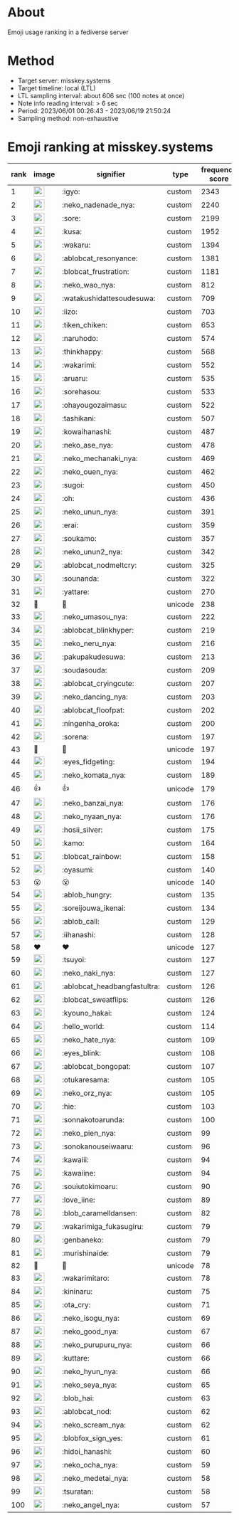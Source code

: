 # About
Emoji usage ranking in a fediverse server

# Method
- Target server: misskey.systems
- Target timeline: local (LTL)
- LTL sampling interval: about 606 sec (100 notes at once)
- Note info reading interval: > 6 sec
- Period: 2023/06/01 00:26:43 - 2023/06/19 21:50:24 
- Sampling method: non-exhaustive

# Emoji ranking at misskey.systems

|rank|image|signifier|type|frequency score|
|----|----|----|----|----|
|1|<img height="24" src="https://misskey.systems/emoji/igyo.webp">|:igyo:|custom|2343|
|2|<img height="24" src="https://misskey.systems/emoji/neko_nadenade_nya.webp">|:neko_nadenade_nya:|custom|2240|
|3|<img height="24" src="https://misskey.systems/emoji/sore.webp">|:sore:|custom|2199|
|4|<img height="24" src="https://misskey.systems/emoji/kusa.webp">|:kusa:|custom|1952|
|5|<img height="24" src="https://misskey.systems/emoji/wakaru.webp">|:wakaru:|custom|1394|
|6|<img height="24" src="https://misskey.systems/emoji/ablobcat_resonyance.webp">|:ablobcat_resonyance:|custom|1381|
|7|<img height="24" src="https://misskey.systems/emoji/blobcat_frustration.webp">|:blobcat_frustration:|custom|1181|
|8|<img height="24" src="https://misskey.systems/emoji/neko_wao_nya.webp">|:neko_wao_nya:|custom|812|
|9|<img height="24" src="https://misskey.systems/emoji/watakushidattesoudesuwa.webp">|:watakushidattesoudesuwa:|custom|709|
|10|<img height="24" src="https://misskey.systems/emoji/iizo.webp">|:iizo:|custom|703|
|11|<img height="24" src="https://misskey.systems/emoji/tiken_chiken.webp">|:tiken_chiken:|custom|653|
|12|<img height="24" src="https://misskey.systems/emoji/naruhodo.webp">|:naruhodo:|custom|574|
|13|<img height="24" src="https://misskey.systems/emoji/thinkhappy.webp">|:thinkhappy:|custom|568|
|14|<img height="24" src="https://misskey.systems/emoji/wakarimi.webp">|:wakarimi:|custom|552|
|15|<img height="24" src="https://misskey.systems/emoji/aruaru.webp">|:aruaru:|custom|535|
|16|<img height="24" src="https://misskey.systems/emoji/sorehasou.webp">|:sorehasou:|custom|533|
|17|<img height="24" src="https://misskey.systems/emoji/ohayougozaimasu.webp">|:ohayougozaimasu:|custom|522|
|18|<img height="24" src="https://misskey.systems/emoji/tashikani.webp">|:tashikani:|custom|507|
|19|<img height="24" src="https://misskey.systems/emoji/kowaihanashi.webp">|:kowaihanashi:|custom|487|
|20|<img height="24" src="https://misskey.systems/emoji/neko_ase_nya.webp">|:neko_ase_nya:|custom|478|
|21|<img height="24" src="https://misskey.systems/emoji/neko_mechanaki_nya.webp">|:neko_mechanaki_nya:|custom|469|
|22|<img height="24" src="https://misskey.systems/emoji/neko_ouen_nya.webp">|:neko_ouen_nya:|custom|462|
|23|<img height="24" src="https://misskey.systems/emoji/sugoi.webp">|:sugoi:|custom|450|
|24|<img height="24" src="https://misskey.systems/emoji/oh.webp">|:oh:|custom|436|
|25|<img height="24" src="https://misskey.systems/emoji/neko_unun_nya.webp">|:neko_unun_nya:|custom|391|
|26|<img height="24" src="https://misskey.systems/emoji/erai.webp">|:erai:|custom|359|
|27|<img height="24" src="https://misskey.systems/emoji/soukamo.webp">|:soukamo:|custom|357|
|28|<img height="24" src="https://misskey.systems/emoji/neko_unun2_nya.webp">|:neko_unun2_nya:|custom|342|
|29|<img height="24" src="https://misskey.systems/emoji/ablobcat_nodmeltcry.webp">|:ablobcat_nodmeltcry:|custom|325|
|30|<img height="24" src="https://misskey.systems/emoji/sounanda.webp">|:sounanda:|custom|322|
|31|<img height="24" src="https://misskey.systems/emoji/yattare.webp">|:yattare:|custom|270|
|32|🍗|🍗|unicode|238|
|33|<img height="24" src="https://misskey.systems/emoji/neko_umasou_nya.webp">|:neko_umasou_nya:|custom|222|
|34|<img height="24" src="https://misskey.systems/emoji/ablobcat_blinkhyper.webp">|:ablobcat_blinkhyper:|custom|219|
|35|<img height="24" src="https://misskey.systems/emoji/neko_neru_nya.webp">|:neko_neru_nya:|custom|216|
|36|<img height="24" src="https://misskey.systems/emoji/pakupakudesuwa.webp">|:pakupakudesuwa:|custom|213|
|37|<img height="24" src="https://misskey.systems/emoji/soudasouda.webp">|:soudasouda:|custom|209|
|38|<img height="24" src="https://misskey.systems/emoji/ablobcat_cryingcute.webp">|:ablobcat_cryingcute:|custom|207|
|39|<img height="24" src="https://misskey.systems/emoji/neko_dancing_nya.webp">|:neko_dancing_nya:|custom|203|
|40|<img height="24" src="https://misskey.systems/emoji/ablobcat_floofpat.webp">|:ablobcat_floofpat:|custom|202|
|41|<img height="24" src="https://misskey.systems/emoji/ningenha_oroka.webp">|:ningenha_oroka:|custom|200|
|42|<img height="24" src="https://misskey.systems/emoji/sorena.webp">|:sorena:|custom|197|
|43|🎉|🎉|unicode|197|
|44|<img height="24" src="https://misskey.systems/emoji/eyes_fidgeting.webp">|:eyes_fidgeting:|custom|194|
|45|<img height="24" src="https://misskey.systems/emoji/neko_komata_nya.webp">|:neko_komata_nya:|custom|189|
|46|👍|👍|unicode|179|
|47|<img height="24" src="https://misskey.systems/emoji/neko_banzai_nya.webp">|:neko_banzai_nya:|custom|176|
|48|<img height="24" src="https://misskey.systems/emoji/neko_nyaan_nya.webp">|:neko_nyaan_nya:|custom|176|
|49|<img height="24" src="https://misskey.systems/emoji/hosii_silver.webp">|:hosii_silver:|custom|175|
|50|<img height="24" src="https://misskey.systems/emoji/kamo.webp">|:kamo:|custom|164|
|51|<img height="24" src="https://misskey.systems/emoji/blobcat_rainbow.webp">|:blobcat_rainbow:|custom|158|
|52|<img height="24" src="https://misskey.systems/emoji/oyasumi.webp">|:oyasumi:|custom|140|
|53|😮|😮|unicode|140|
|54|<img height="24" src="https://misskey.systems/emoji/ablob_hungry.webp">|:ablob_hungry:|custom|135|
|55|<img height="24" src="https://misskey.systems/emoji/soreijouwa_ikenai.webp">|:soreijouwa_ikenai:|custom|134|
|56|<img height="24" src="https://misskey.systems/emoji/ablob_call.webp">|:ablob_call:|custom|129|
|57|<img height="24" src="https://misskey.systems/emoji/iihanashi.webp">|:iihanashi:|custom|128|
|58|❤|❤|unicode|127|
|59|<img height="24" src="https://misskey.systems/emoji/tsuyoi.webp">|:tsuyoi:|custom|127|
|60|<img height="24" src="https://misskey.systems/emoji/neko_naki_nya.webp">|:neko_naki_nya:|custom|127|
|61|<img height="24" src="https://misskey.systems/emoji/ablobcat_headbangfastultra.webp">|:ablobcat_headbangfastultra:|custom|126|
|62|<img height="24" src="https://misskey.systems/emoji/blobcat_sweatflips.webp">|:blobcat_sweatflips:|custom|126|
|63|<img height="24" src="https://misskey.systems/emoji/kyouno_hakai.webp">|:kyouno_hakai:|custom|124|
|64|<img height="24" src="https://misskey.systems/emoji/hello_world.webp">|:hello_world:|custom|114|
|65|<img height="24" src="https://misskey.systems/emoji/neko_hate_nya.webp">|:neko_hate_nya:|custom|109|
|66|<img height="24" src="https://misskey.systems/emoji/eyes_blink.webp">|:eyes_blink:|custom|108|
|67|<img height="24" src="https://misskey.systems/emoji/ablobcat_bongopat.webp">|:ablobcat_bongopat:|custom|107|
|68|<img height="24" src="https://misskey.systems/emoji/otukaresama.webp">|:otukaresama:|custom|105|
|69|<img height="24" src="https://misskey.systems/emoji/neko_orz_nya.webp">|:neko_orz_nya:|custom|105|
|70|<img height="24" src="https://misskey.systems/emoji/hie.webp">|:hie:|custom|103|
|71|<img height="24" src="https://misskey.systems/emoji/sonnakotoarunda.webp">|:sonnakotoarunda:|custom|100|
|72|<img height="24" src="https://misskey.systems/emoji/neko_pien_nya.webp">|:neko_pien_nya:|custom|99|
|73|<img height="24" src="https://misskey.systems/emoji/sonokanouseiwaaru.webp">|:sonokanouseiwaaru:|custom|96|
|74|<img height="24" src="https://misskey.systems/emoji/kawaiii.webp">|:kawaiii:|custom|94|
|75|<img height="24" src="https://misskey.systems/emoji/kawaiine.webp">|:kawaiine:|custom|94|
|76|<img height="24" src="https://misskey.systems/emoji/souiutokimoaru.webp">|:souiutokimoaru:|custom|90|
|77|<img height="24" src="https://misskey.systems/emoji/love_iine.webp">|:love_iine:|custom|89|
|78|<img height="24" src="https://misskey.systems/emoji/blob_caramelldansen.webp">|:blob_caramelldansen:|custom|82|
|79|<img height="24" src="https://misskey.systems/emoji/wakarimiga_fukasugiru.webp">|:wakarimiga_fukasugiru:|custom|79|
|80|<img height="24" src="https://misskey.systems/emoji/genbaneko.webp">|:genbaneko:|custom|79|
|81|<img height="24" src="https://misskey.systems/emoji/murishinaide.webp">|:murishinaide:|custom|79|
|82|🤔|🤔|unicode|78|
|83|<img height="24" src="https://misskey.systems/emoji/wakarimitaro.webp">|:wakarimitaro:|custom|78|
|84|<img height="24" src="https://misskey.systems/emoji/kininaru.webp">|:kininaru:|custom|75|
|85|<img height="24" src="https://misskey.systems/emoji/ota_cry.webp">|:ota_cry:|custom|71|
|86|<img height="24" src="https://misskey.systems/emoji/neko_isogu_nya.webp">|:neko_isogu_nya:|custom|69|
|87|<img height="24" src="https://misskey.systems/emoji/neko_good_nya.webp">|:neko_good_nya:|custom|67|
|88|<img height="24" src="https://misskey.systems/emoji/neko_purupuru_nya.webp">|:neko_purupuru_nya:|custom|66|
|89|<img height="24" src="https://misskey.systems/emoji/kuttare.webp">|:kuttare:|custom|66|
|90|<img height="24" src="https://misskey.systems/emoji/neko_hyun_nya.webp">|:neko_hyun_nya:|custom|66|
|91|<img height="24" src="https://misskey.systems/emoji/neko_seya_nya.webp">|:neko_seya_nya:|custom|65|
|92|<img height="24" src="https://misskey.systems/emoji/blob_hai.webp">|:blob_hai:|custom|63|
|93|<img height="24" src="https://misskey.systems/emoji/ablobcat_nod.webp">|:ablobcat_nod:|custom|62|
|94|<img height="24" src="https://misskey.systems/emoji/neko_scream_nya.webp">|:neko_scream_nya:|custom|62|
|95|<img height="24" src="https://misskey.systems/emoji/blobfox_sign_yes.webp">|:blobfox_sign_yes:|custom|61|
|96|<img height="24" src="https://misskey.systems/emoji/hidoi_hanashi.webp">|:hidoi_hanashi:|custom|60|
|97|<img height="24" src="https://misskey.systems/emoji/neko_ocha_nya.webp">|:neko_ocha_nya:|custom|59|
|98|<img height="24" src="https://misskey.systems/emoji/neko_medetai_nya.webp">|:neko_medetai_nya:|custom|58|
|99|<img height="24" src="https://misskey.systems/emoji/tsuratan.webp">|:tsuratan:|custom|58|
|100|<img height="24" src="https://misskey.systems/emoji/neko_angel_nya.webp">|:neko_angel_nya:|custom|57|
